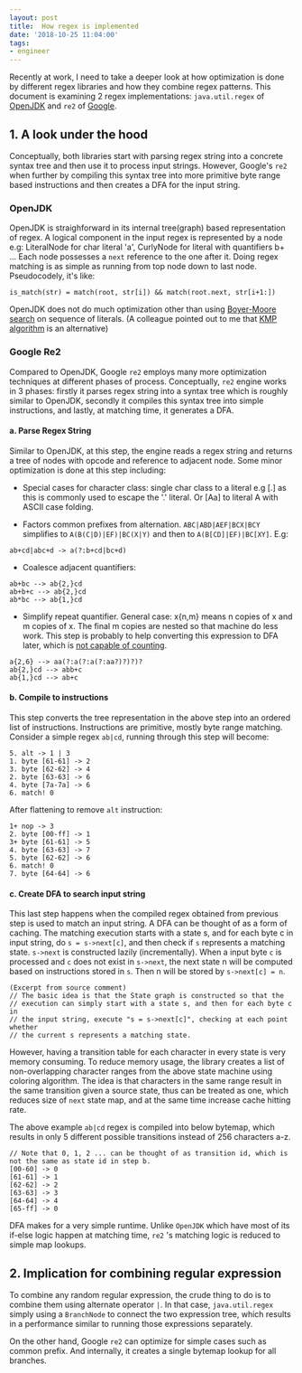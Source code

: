 ```yaml
---
layout: post
title:  How regex is implemented
date: '2018-10-25 11:04:00'
tags:
- engineer
---
```


Recently at work, I need to take a deeper look at how optimization is done by different regex libraries and how they combine regex patterns. This document is examining 2 regex implementations: `java.util.regex` of [OpenJDK](https://github.com/openjdk-mirror/jdk7u-jdk/tree/master/src/share/classes/java/util/regex) and `re2` of [Google](https://github.com/google/re2). 

## 1. A look under the hood

Conceptually, both libraries start with parsing regex string into a concrete syntax tree and then use it to process input strings. However, Google's `re2` when further by compiling this syntax tree into more primitive byte range based instructions and then creates a DFA for the input string.

### OpenJDK

OpenJDK is straighforward in its internal tree(graph) based representation of regex. A logical component in the input regex is represented by a node e.g: LiteralNode for char literal 'a', CurlyNode for literal with quantifiers b+ ... Each node possesses a `next` reference to the one after it. Doing regex matching is as simple as running from top node down to last node. Pseudocodely, it's like:

```
is_match(str) = match(root, str[i]) && match(root.next, str[i+1:])
```

OpenJDK does not do much optimization other than using [Boyer-Moore search](https://en.wikipedia.org/wiki/Boyer%E2%80%93Moore_string-search_algorithm) on sequence of literals. (A colleague pointed out to me that [KMP algorithm](https://en.wikipedia.org/wiki/Knuth%E2%80%93Morris%E2%80%93Pratt_algorithm) is an alternative)

### Google Re2

Compared to OpenJDK, Google `re2` employs many more optimization techniques at different phases of process. Conceptually, `re2` engine works in 3 phases: firstly it parses regex string into a syntax tree which is roughly similar to OpenJDK, secondly it compiles this syntax tree into simple instructions, and lastly, at matching time, it generates a DFA.

#### a. Parse Regex String

Similar to OpenJDK, at this step, the engine reads a regex string and returns a tree of nodes with opcode and reference to adjacent node. Some minor optimization is done at this step including:

- Special cases for character class: single char class to a literal e.g [.] as this is commonly used to escape the '.' literal. Or [Aa] to literal A with ASCII case folding.

- Factors common prefixes from alternation. `ABC|ABD|AEF|BCX|BCY` simplifies to `A(B(C|D)|EF)|BC(X|Y)` and then to `A(B[CD]|EF)|BC[XY]`. E.g:

```
ab+cd|abc+d -> a(?:b+cd|bc+d)
```

- Coalesce adjacent quantifiers:
```
ab+bc --> ab{2,}cd
ab+b+c --> ab{2,}cd
ab*bc --> ab{1,}cd
```
- Simplify repeat quantifier. General case: x{n,m} means n copies of x and m copies of x. The final m copies are nested so that machine do less work. This step is probably to help converting this expression to DFA later, which is [not capable of counting](https://en.wikipedia.org/wiki/Deterministic_finite_automaton). 

```
a{2,6} --> aa(?:a(?:a(?:aa?)?)?)?
ab{2,}cd --> abb+c
ab{1,}cd --> ab+c
```

#### b. Compile to instructions

This step converts the tree representation in the above step into an ordered list of instructions. Instructions are primitive, mostly byte range matching. Consider a simple regex `ab|cd`, running through this step will become:

```
5. alt -> 1 | 3
1. byte [61-61] -> 2
3. byte [62-62] -> 4
2. byte [63-63] -> 6
4. byte [7a-7a] -> 6
6. match! 0
```

After flattening to remove `alt` instruction:
```
1+ nop -> 3
2. byte [00-ff] -> 1
3+ byte [61-61] -> 5
4. byte [63-63] -> 7
5. byte [62-62] -> 6
6. match! 0
7. byte [64-64] -> 6
```
#### c. Create DFA to search input string

This last step happens when the compiled regex obtained from previous step is used to match an input string. A DFA can be thought of as a form of caching. The matching execution starts with a state s, and for each byte c in input string, do `s = s->next[c]`, and then check if `s` represents a matching state. `s->next` is constructed lazily (incrementally). When a input byte `c` is processed and `c` does not exist in `s->next`, the next state n will be computed based on instructions stored in `s`. Then n will be stored by `s->next[c] = n`. 

```
(Excerpt from source comment)
// The basic idea is that the State graph is constructed so that the
// execution can simply start with a state s, and then for each byte c in
// the input string, execute "s = s->next[c]", checking at each point whether
// the current s represents a matching state.
```

However, having a transition table for each character in every state is very memory consuming. To reduce memory usage, the library creates a list of non-overlapping character ranges from the above state machine using coloring algorithm. The idea is that characters in the same range result in the same transition given a source state, thus can be treated as one, which reduces size of `next` state map, and at the same time increase cache hitting rate. 

The above example `ab|cd` regex is compiled into below bytemap, which results in only 5 different possible transitions instead of 256 characters a-z. 

```
// Note that 0, 1, 2 ... can be thought of as transition id, which is not the same as state id in step b. 
[00-60] -> 0
[61-61] -> 1
[62-62] -> 2
[63-63] -> 3
[64-64] -> 4
[65-ff] -> 0
```


DFA makes for a very simple runtime. Unlike `OpenJDK` which have most of its if-else logic happen at matching time, `re2` 's matching logic is reduced to simple map lookups. 



## 2. Implication for combining regular expression

To combine any random regular expression, the crude thing to do is to combine them using alternate operator `|`. In that case, `java.util.regex` simply using a `BranchNode` to connect the two expression tree, which results in a performance similar to running those expressions separately. 

On the other hand, Google `re2` can optimize for simple cases such as common prefix. And internally, it creates a single bytemap lookup for all branches.
